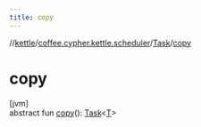 ```yaml
---
title: copy
---
```

//[kettle](../../../index.html)/[coffee.cypher.kettle.scheduler](../index.html)/[Task](index.html)/[copy](copy.html)



# copy



[jvm]\
abstract fun [copy](copy.html)(): [Task](index.html)&lt;[T](index.html)&gt;




